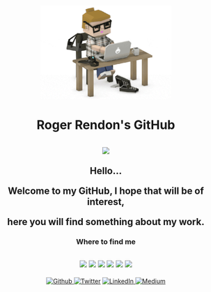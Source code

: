 <p align="center">
  <img src="https://github.com/rogerrendons/rogerrendons/blob/main/Programmer.gif" width="300">
</p>
<h1 align="center">Roger Rendon's GitHub</h1>

<h2 align="center"><img src="https://emojis.slackmojis.com/emojis/images/1531849430/4246/blob-sunglasses.gif?1531849430" width="30">
  
  Hello...
  
  Welcome to my GitHub, I hope that will be of interest,
  
  here you will find something about my work.
</h2>

<!-- <h2>
My Stats...
[![Anurag's GitHub stats](https://github-readme-stats.vercel.app/api?username=rogerrendons)](https://github.com/anuraghazra/github-readme-stats)
[![Top Langs](https://github-readme-stats.vercel.app/api/top-langs/?username=rogerrendons&layout=compact)](https://github.com/anuraghazra/github-readme-stats)
[![Top Langs](https://github-readme-stats.vercel.app/api/top-langs/?username=rogerrendons&langs_count=8)](https://github.com/anuraghazra/github-readme-stats) -->

<h3 align="center">Where to find me</h3>
<h2 align="center"><img src="https://emojis.slackmojis.com/emojis/images/1471045852/843/highfive.gif?1471045" width="30">
    <img src="https://emojis.slackmojis.com/emojis/images/1471045839/793/computerrage.gif?1471045839" width="30">
    <img src="https://emojis.slackmojis.com/emojis/images/1471045839/790/clapping.gif?1471045839" width="30">
    <img src="https://emojis.slackmojis.com/emojis/images/1469223471/679/charmander_dancing.gif?1469223471" width="30">
    <img src="https://emojis.slackmojis.com/emojis/images/1471045870/910/rock.gif?1471045870" width="30">
    <img src="https://emojis.slackmojis.com/emojis/images/1520808873/3643/cool-doge.gif?1520808873" width="30">
</h2>


<p align="center">
  <a href="https://github.com/rogerrendons" target="_blank"><img alt="Github" src="https://img.shields.io/badge/GitHub-%2312100E.svg?&style=for-the-badge&logo=Github&logoColor=white" />
  </a> <a href="https://twitter.com/RogerRendons" target="_blank"><img alt="Twitter" src="https://img.shields.io/badge/twitter-%231DA1F2.svg?&style=for-the-badge&logo=twitter&logoColor=white" /></a>
  <a href="https://www.linkedin.com/in/roger-rendon/" target="_blank"><img alt="LinkedIn" src="https://img.shields.io/badge/linkedin-%230077B5.svg?&style=for-the-badge&logo=linkedin&logoColor=white" />
  </a> <a href="https://medium.com/@roger-rendon" target="_blank"><img alt="Medium" src="https://img.shields.io/badge/medium-%2312100E.svg?&style=for-the-badge&logo=medium&logoColor=white" /></a>
</p>
